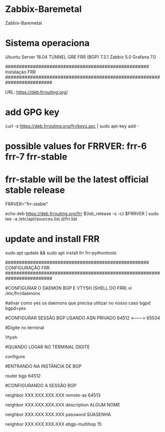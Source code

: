 # Zabbix-Baremetal
Zabbix-Baremetal

# Sistema operaciona
Ubuntu Server 18.04
TÚNNEL GRE
FRR (BGP) 7.3.1
Zabbix 5.0
Grafana 7.0

#################################################### Instalação FRR #########################################################################

URL: https://deb.frrouting.org/
# add GPG key
curl -s https://deb.frrouting.org/frr/keys.asc | sudo apt-key add -
# possible values for FRRVER: frr-6 frr-7 frr-stable
# frr-stable will be the latest official stable release

FRRVER="frr-stable"

echo deb https://deb.frrouting.org/frr $(lsb_release -s -c) $FRRVER | sudo tee -a /etc/apt/sources.list.d/frr.list

# update and install FRR

sudo apt update && sudo apt install frr frr-pythontools

#################################################### CONFIGURAÇÃO FRR #########################################################################

#CONFIGURAR O DAEMON BGP E VTYSH (SHELL DO FRR)
vi /etc/frr/daemons

#ativar como yes os daemons que precisa utilizar no nosso caso bgpd
bgpd=yes

#CONFIGURAR SESSÃO BGP USANDO ASN PRIVADO 64512 <---> 65534

#Digite no terminal

Vtysh

#QUANDO LOGAR NO TERMINAL DIGITE

configure

#ENTRANDO NA INSTÂNCIA DE BGP

router bgp 64512

#CONFIGURANDO A SESSÃO BGP

neighbor XXX.XXX.XXX.XXX remote-as 64513

neighbor XXX.XXX.XXX.XXX description ALGUM NOME

neighbor XXX.XXX.XXX.XXX password SUASENHA

neighbor XXX.XXX.XXX.XXX ebgp-multihop 15




